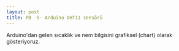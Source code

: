 ```yaml
---
layout: post
title: PB -5- Arduino DHT11 sensörü
---
```


Arduino'dan gelen sıcaklık ve nem bilgisini grafiksel (chart) olarak gösteriyoruz.
